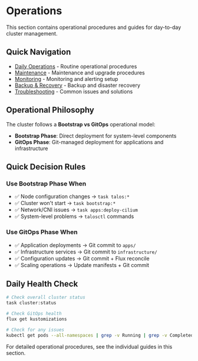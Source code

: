 # Operations

This section contains operational procedures and guides for day-to-day cluster management.

## Quick Navigation

- [Daily Operations](daily-operations.md) - Routine operational procedures
- [Maintenance](maintenance.md) - Maintenance and upgrade procedures
- [Monitoring](monitoring.md) - Monitoring and alerting setup
- [Backup & Recovery](backup-recovery.md) - Backup and disaster recovery
- [Troubleshooting](troubleshooting.md) - Common issues and solutions

## Operational Philosophy

The cluster follows a **Bootstrap vs GitOps** operational model:

- **Bootstrap Phase**: Direct deployment for system-level components
- **GitOps Phase**: Git-managed deployment for applications and infrastructure

## Quick Decision Rules

### Use Bootstrap Phase When

- ✅ Node configuration changes → `task talos:*`
- ✅ Cluster won't start → `task bootstrap:*`
- ✅ Network/CNI issues → `task apps:deploy-cilium`
- ✅ System-level problems → `talosctl` commands

### Use GitOps Phase When

- ✅ Application deployments → Git commit to `apps/`
- ✅ Infrastructure services → Git commit to `infrastructure/`
- ✅ Configuration updates → Git commit + Flux reconcile
- ✅ Scaling operations → Update manifests + Git commit

## Daily Health Check

```bash
# Check overall cluster status
task cluster:status

# Check GitOps health
flux get kustomizations

# Check for any issues
kubectl get pods --all-namespaces | grep -v Running | grep -v Completed
```

For detailed operational procedures, see the individual guides in this section.
